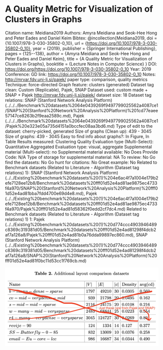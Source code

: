 # A Quality Metric for Visualization of Clusters in Graphs

Citation name: Meidiana2019
Authors: Amyra Meidiana and Seok-Hee Hong and Peter Eades and Daniel Keim
Bibtex: @incollection{Meidiana2019,
doi = {10.1007/978-3-030-35802-0_10},
url = {https://doi.org/10.1007/978-3-030-35802-0_10},
year = {2019},
publisher = {Springer International Publishing},
pages = {125--138},
author = {Amyra Meidiana and Seok-Hee Hong and Peter Eades and Daniel Keim},
title = {A Quality Metric for Visualization of Clusters in Graphs},
booktitle = {Lecture Notes in Computer Science}
}
DOI: https://doi.org/https://doi.org/10.1007/978-3-030-35802-0_10
Year: 2019
Conference: GD
link: https://doi.org/10.1007/978-3-030-35802-0_10
Notes: http://mrvar.fdv.uni-lj.si/pajek/
paper type: comparison, quality metrics
Technique: force-directed
Graph feature: clusters (generated)
Dataset tag clean: Custom (Replicable), Pajek, SNAP
Dataset used: custom made + SNAP + Pajek
http://mrvar.fdv.uni-lj.si/pajek/
dataset size: 18
Dataset tag relations: SNAP (Stanford Network Analysis Platform) (../../../Benchmark%20datasets%2064e0439269f9497799025562a4087ce1/SNAP%20(Stanford%20Network%20Analysis%20Platform)%201cd77eaee57147ce8263b2f9eaa2589c.md), Pajek (../../../Benchmark%20datasets%2064e0439269f9497799025562a4087ce1/Pajek%20e323e05a735d4151a0bccfec08aa3bd6.md)
Type of edit to the dataset: cherry-picked, generated
Size of graphs (Clean up): 439 - 3045
Size of graphs: 439 - 3045
Easy to find info about graphs?: In Figure, In Table
Results measured: Clustering Quality
Evaluation type (Multi-Select): Quantitative Aggregated
Evaluation type: visual, aggregate
Supplemental material (Multi-select): no
Supplemental material available: No
Does Provide Code: N/A
Type of storage for supplemental material: NA
To review: No
Go find the datasets: No
Go hunt for citations: No
Great example: No
Related to Benchmark datasets (Related to Literature - Algorithm (Dataset tag relations) 1): SNAP (Stanford Network Analysis Platform) (../../Existing%20benchmark%20datasets%20(1)%204e6ac4f7a1004e179b2efe7128ee12b8/Benchmark%20datasets%20fff01d52e4ad81ae9875ec4733f4a970/SNAP%20(Stanford%20Network%20Analysis%20Platform)%20fff01d52e4ad81bba7fdd4700e69d4e8.md), Pajek (../../Existing%20benchmark%20datasets%20(1)%204e6ac4f7a1004e179b2efe7128ee12b8/Benchmark%20datasets%20fff01d52e4ad81ae9875ec4733f4a970/Pajek%20fff01d52e4ad81d58362f0edd2cf7dc4.md)
Related to Benchmark datasets (Related to Literature - Algorithm (Dataset tag relations) 1) 1: Pajek (../../Existing%20benchmark%20datasets%20(1)%20d774ccc4903946489c8369c319381d05/Benchmark%20datasets%20fff01d52e4ad81298f4dcb2af7a126a8/Pajek%20fff01d52e4ad81b0a76dda99897ec860.md), SNAP (Stanford Network Analysis Platform) (../../Existing%20benchmark%20datasets%20(1)%20d774ccc4903946489c8369c319381d05/Benchmark%20datasets%20fff01d52e4ad81298f4dcb2af7a126a8/SNAP%20(Stanford%20Network%20Analysis%20Platform)%20fff01d52e4ad81f0bc11d53cc1f769cb.md)

![Screen Shot 2023-01-18 at 11.16.35 AM.png](A%20Quality%20Metric%20for%20Visualization%20of%20Clusters%20in%20%20a1c61d2b87b4457ca462ce04f80b4720/Screen_Shot_2023-01-18_at_11.16.35_AM.png)